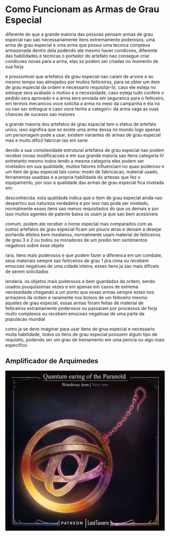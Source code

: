 # Como Funcionam as Armas de Grau Especial 

diferente do que a grande maioria das pessoas pensam armas de grau especial nao sao necessariamente itens extremamente poderosos, uma arma de grau especial e uma arma que possui uma tecnica complexa armazenada dentro dela podendo ate mesmo haver condicoes, diferente das habilidades e tecnicas o portador do artefato nao consegue criar condicoes novas para a arma, elas so podem ser criadas no momento de sua forja

e pressumivel que artefatos de grau especial nao caiam de arvore e ao mesmo tempo sao almejados por muitos feiticeiros, para se obter um item de grau especial da ordem e necessario requisitar-lo, caso ele esteja no estoque sera avaliado o motivo e a necessidade, caso esteja tudo confere o pedido sera aprovado e a arma sera enviada em seguranca para o feiticeiro, em termos mecanicos voce solicita a arma no meio da campanha e ela ira ou nao ser entregue e caso voce tenha a categori= da arma vaga as suas chances de sucesso sao maiores

a grande maioria dos artefatos de grau especial tem o status de artefato unico, isso significa que so existe uma arma dessa no mundo logo apenas um personagem pode a usar, existem variantes de armas de grau especial mas e muito dificil fabricar-las em serie

devido a sua complexidade estrutural artefatos de grau especial nao podem receber novas modificacoes e em sua grande maioria sao itens categoria IV entretanto mesmo todos tendo a mesma categoria eles podem ser nivelados em sua qualidade, muitos fatores influenciam no quao poderoso e um item de grau especial tais como: modo de fabricacao, material usado, ferramentas usaddas e a propria habilidade do artesao que fez o equipamento, por isso a qualidade das armas de grau especial fica nivelada em:

desconhecida. esta qualidade indica que o item de grau especial ainda nao despertou sua natureza verdadeira e por isso nao pode ser nivelado, normalmente esses itens sao menos requisitados do que os demais e por isso muitos agentes de patente baixa os usam ja que sao bem acessiveis

comum. podem ate receber o nome especial mas comparados com as outros artefatos de grau especial ficam um pouco atras e deixam a desejar portando efeitos bem medianos, normalmente usam material de feiticeiros de grau 3 e 2 ou todos os moradores de um predio tem sentimentos negativos sobre esse objeto

rara. itens mais poderosos e que podem fazer a diferenca em um combate, seus materiais sempre sao feiticeiros de grau 1 pra cima ou recebem emocoes negativas de uma cidade inteira, esses itens ja sao mais dificeis de serem solicitados

lendaria. os objetos mais poderosos e bem guardados da ordem, sendo usados pouquissimas vezes e em apenas em casos de extrema necessidade chegando a um ponto que essas armas sempre estao nos armazens da ordem e raramente nos bolsos de um feiticeiro mesmo aqueles de grau especial, essas armas foram feitas de material de feiticeiros extramamente poderosos ou passaram por processos de forja muito complexos ou recebem emocoes negativas de uma parte da populacao mundial

como ja se deve imaginar para usar itens de grua especial e necessario muita habilidade, todos os itens de grau especial possuem algum tipo de requisito, podendo ser um grau de treinamento em uma pericia ou algo mais especifico

## Amplificador de Arquimedes

![Amplificador de Arquimedes](../../assets/img/amplificador.jpg)

